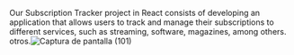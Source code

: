 Our Subscription Tracker project in React consists of developing an application that allows users to track and manage their subscriptions to different services, such as streaming, software, magazines, among others. otros.![Captura de pantalla (101)](https://github.com/user-attachments/assets/2b5f1bdb-a99f-4db4-aea3-f8ac7ef1ab57)


